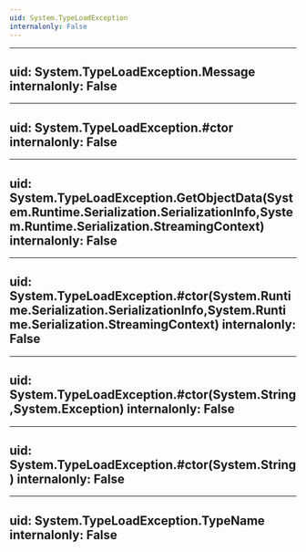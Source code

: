 ```yaml
---
uid: System.TypeLoadException
internalonly: False
---
```


---
uid: System.TypeLoadException.Message
internalonly: False
---

---
uid: System.TypeLoadException.#ctor
internalonly: False
---

---
uid: System.TypeLoadException.GetObjectData(System.Runtime.Serialization.SerializationInfo,System.Runtime.Serialization.StreamingContext)
internalonly: False
---

---
uid: System.TypeLoadException.#ctor(System.Runtime.Serialization.SerializationInfo,System.Runtime.Serialization.StreamingContext)
internalonly: False
---

---
uid: System.TypeLoadException.#ctor(System.String,System.Exception)
internalonly: False
---

---
uid: System.TypeLoadException.#ctor(System.String)
internalonly: False
---

---
uid: System.TypeLoadException.TypeName
internalonly: False
---
